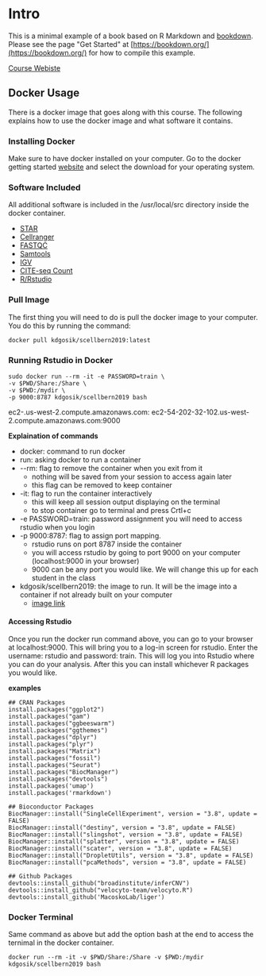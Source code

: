 # Intro

 This is a minimal example of a book based on R Markdown and [bookdown](https://github.com/rstudio/bookdown). Please see the page "Get Started" at [https://bookdown.org/](https://bookdown.org/) for how to compile this example.
 
[Course Webiste](https://broadinstitute.github.io/2019_scWorkshop/)


## Docker Usage

There is a docker image that goes along with this course.  The following explains how to use the docker image and what software it contains.  

### Installing Docker

Make sure to have docker installed on your computer. Go to the docker getting started [website](https://www.docker.com/get-started) and select the download for your operating system.  


### Software Included

All additional software is included in the /usr/local/src directory inside the docker container.  

  - [STAR](https://github.com/alexdobin/STAR)
  - [Cellranger](https://support.10xgenomics.com/single-cell-gene-expression/software/pipelines/latest/installation)
  - [FASTQC](https://www.bioinformatics.babraham.ac.uk/projects/download.html)
  - [Samtools](https://github.com/samtools/samtools)
  - [IGV](http://software.broadinstitute.org/software/igv/)
  - [CITE-seq Count](https://github.com/Hoohm/CITE-seq-Count)
  - [R/Rstudio](https://www.rstudio.com/)
  
  
### Pull Image

The first thing you will need to do is pull the docker image to your computer.  You do this by running the command:

```{bash}
docker pull kdgosik/scellbern2019:latest
```

### Running Rstudio in Docker

```{bash}
sudo docker run --rm -it -e PASSWORD=train \
-v $PWD/Share:/Share \
-v $PWD:/mydir \
-p 9000:8787 kdgosik/scellbern2019 bash
```
ec2-<AWS PUBLIC IP ADDRESS>.us-west-2.compute.amazonaws.com:<PORT NUMBER>
ec2-54-202-32-102.us-west-2.compute.amazonaws.com:9000


**Explaination of commands**
  - docker: command to run docker
  - run: asking docker to run a container
  - --rm: flag to remove the container when you exit from it
      - nothing will be saved from your session to access again later
      - this flag can be removed to keep container
  - -it: flag to run the container interactively
    - this will keep all session output displaying on the terminal
    - to stop container go to terminal and press Crtl+c
  - -e PASSWORD=train: password assignment you will need to access rstudio when you login
  - -p 9000:8787: flag to assign port mapping.
    - rstudio runs on port 8787 inside the container
    - you will access rstudio by going to port 9000 on your computer (localhost:9000 in your browser)
    - 9000 can be any port you would like.  We will change this up for each student in the class
  - kdgosik/scellbern2019: the image to run.  It will be the image into a container if not already built on your computer
    - [image link](https://hub.docker.com/r/kdgosik/scellbern2019)


#### Accessing Rstudio
Once you run the docker run command above, you can go to your browser at localhost:9000.  This will bring you to a log-in screen for rstudio.  Enter the username: rstudio and password: train.  This will log you into Rstudio where you can do your analysis.  After this you can install whichever R packages you would like.  


**examples**
```{R}
## CRAN Packages
install.packages("ggplot2")
install.packages("gam")
install.packages("ggbeeswarm")
install.packages("ggthemes")
install.packages("dplyr")
install.packages("plyr")
install.packages("Matrix")
install.packages("fossil")
install.packages("Seurat")
install.packages("BiocManager")
install.packages("devtools")
install.packages('umap')
install.packages('rmarkdown')

## Bioconductor Packages
BiocManager::install("SingleCellExperiment", version = "3.8", update = FALSE)
BiocManager::install("destiny", version = "3.8", update = FALSE)
BiocManager::install("slingshot", version = "3.8", update = FALSE)
BiocManager::install("splatter", version = "3.8", update = FALSE)
BiocManager::install("scater", version = "3.8", update = FALSE)
BiocManager::install("DropletUtils", version = "3.8", update = FALSE)
BiocManager::install("pcaMethods", version = "3.8", update = FALSE)

## Github Packages
devtools::install_github("broadinstitute/inferCNV")
devtools::install_github("velocyto-team/velocyto.R")
devtools::install_github('MacoskoLab/liger')
```

### Docker Terminal

Same command as above but add the option bash at the end to access the ternimal in the docker container.

```{bash}
docker run --rm -it -v $PWD/Share:/Share -v $PWD:/mydir kdgosik/scellbern2019 bash
```

